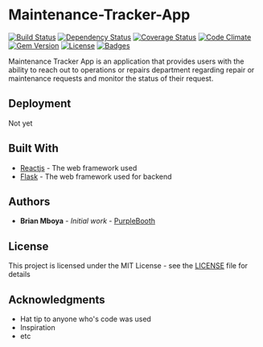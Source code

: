 # Maintenance-Tracker-App

[![Build Status](https://travis-ci.org/doge/wow.svg)](https://github.com/asheuh/Maintenance-Tracker-App)
[![Dependency Status](http://img.shields.io/gemnasium/doge/wow.svg)](https://github.com/asheuh/Maintenance-Tracker-App)
[![Coverage Status](http://img.shields.io/coveralls/doge/wow.svg)](https://github.com/asheuh/Maintenance-Tracker-App)
[![Code Climate](http://img.shields.io/codeclimate/github/doge/wow.svg)](https://github.com/asheuh/Maintenance-Tracker-App)
[![Gem Version](http://img.shields.io/gem/v/suchgem.svg)](https://github.com/asheuh/Maintenance-Tracker-App)
[![License](http://img.shields.io/:license-mit-blue.svg)](https://github.com/asheuh/Maintenance-Tracker-App)
[![Badges](http://img.shields.io/:badges-7/7-ff6799.svg)](https://github.com/asheuh/Maintenance-Tracker-App)

Maintenance Tracker App is an application that provides users with the ability to reach out to operations or repairs department regarding repair or maintenance requests and monitor the status of their request.


## Deployment

Not yet

## Built With

* [Reactjs](http://www.dropwizard.io/1.0.2/docs/) - The web framework used
* [Flask](http://www.dropwizard.io/1.0.2/docs/) - The web framework used for backend


## Authors

* **Brian Mboya** - *Initial work* - [PurpleBooth](https://github.com/PurpleBooth)

## License

This project is licensed under the MIT License - see the [LICENSE](LICENSE) file for details

## Acknowledgments

* Hat tip to anyone who's code was used
* Inspiration
* etc
